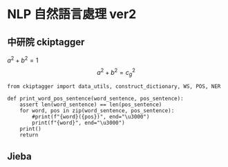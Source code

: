 # NLP 自然語言處理 ver2

## 中研院 ckiptagger

$a^2+b^2 = 1$
$$a^2 + b^2 = {c_g}^2$$

```<javascript>
from ckiptagger import data_utils, construct_dictionary, WS, POS, NER

def print_word_pos_sentence(word_sentence, pos_sentence):
	assert len(word_sentence) == len(pos_sentence)
	for word, pos in zip(word_sentence, pos_sentence):
		#print(f"{word}({pos})", end="\u3000")
		print(f"{word}", end="\u3000")
	print()
	return

```

## Jieba